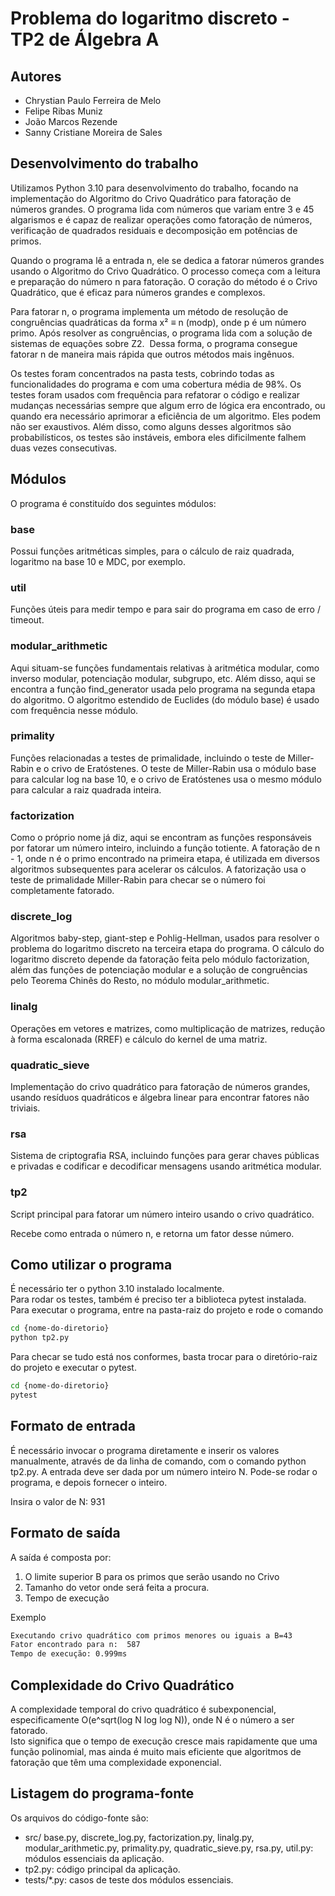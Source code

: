 # Problema do logaritmo discreto - TP2 de Álgebra A

## Autores

- Chrystian Paulo Ferreira de Melo
- Felipe Ribas Muniz
- João Marcos Rezende
- Sanny Cristiane Moreira de Sales

## Desenvolvimento do trabalho

Utilizamos Python 3.10 para desenvolvimento do trabalho, focando na implementação do Algoritmo do Crivo Quadrático para fatoração de números grandes. O programa lida com números que variam entre 3 e 45 algarismos e é capaz de realizar operações como fatoração de números, verificação de quadrados residuais e decomposição em potências de primos.

Quando o programa lê a entrada n, ele se dedica a fatorar números grandes usando o Algoritmo do Crivo Quadrático. O processo começa com a leitura e preparação do número n para fatoração. O coração do método é o Crivo Quadrático, que é eficaz para números grandes e complexos.

Para fatorar n, o programa implementa um método de resolução de congruências quadráticas da forma x² ≡ n (modp), onde p é um número primo. Após resolver as congruências, o programa lida com a solução de sistemas de equações sobre Z2.
​
Dessa forma, o programa consegue fatorar n de maneira mais rápida que outros métodos mais ingênuos.

Os testes foram concentrados na pasta tests, cobrindo todas as funcionalidades do programa e com uma cobertura média de 98%. Os testes foram usados com frequência para refatorar o código e realizar mudanças necessárias sempre que algum erro de lógica era encontrado, ou quando era necessário aprimorar a eficiência de um algoritmo. Eles podem não ser exaustivos. Além disso, como alguns desses algoritmos são probabilísticos, os testes são instáveis, embora eles dificilmente falhem duas vezes consecutivas.

## Módulos
O programa é constituído dos seguintes módulos:

### base
Possui funções aritméticas simples, para o cálculo de raiz quadrada, logaritmo na base 10 e MDC, por exemplo.

### util
Funções úteis para medir tempo e para sair do programa em caso de erro / timeout.

### modular_arithmetic
Aqui situam-se funções fundamentais relativas à aritmética modular, como inverso modular, potenciação modular, subgrupo, etc. Além disso, aqui se encontra a função find_generator usada pelo programa na segunda etapa do algoritmo. O algoritmo estendido de Euclides (do módulo base) é usado com frequência nesse módulo.

### primality
Funções relacionadas a testes de primalidade, incluindo o teste de Miller-Rabin e o crivo de Eratóstenes. O teste de Miller-Rabin usa o módulo base para calcular log na base 10, e o crivo de Eratóstenes usa o mesmo módulo para calcular a raiz quadrada inteira.

### factorization
Como o próprio nome já diz, aqui se encontram as funções responsáveis por fatorar um número inteiro, incluindo a função totiente. A fatoração de n - 1, onde n é o primo encontrado na primeira etapa, é utilizada em diversos algoritmos subsequentes para acelerar os cálculos. A fatorização usa o teste de primalidade Miller-Rabin para checar se o número foi completamente fatorado.

### discrete_log 
Algoritmos baby-step, giant-step e Pohlig-Hellman, usados para resolver o problema do logaritmo discreto na terceira etapa do programa. O cálculo do logaritmo discreto depende da fatoração feita pelo módulo factorization, além das funções de potenciação modular e a solução de congruências pelo Teorema Chinês do Resto, no módulo modular_arithmetic.

### linalg
Operações em vetores e matrizes, como multiplicação de matrizes, redução à forma escalonada (RREF) e cálculo do kernel de uma matriz.

### quadratic_sieve
Implementação do crivo quadrático para fatoração de números grandes, usando resíduos quadráticos e álgebra linear para encontrar fatores não triviais.

### rsa
Sistema de criptografia RSA, incluindo funções para gerar chaves públicas e privadas e codificar e decodificar mensagens usando aritmética modular.

### tp2
Script principal para fatorar um número inteiro usando o crivo quadrático.

Recebe como entrada o número n, e retorna um fator desse número.

## Como utilizar o programa
É necessário ter o python 3.10 instalado localmente. <br>
Para rodar os testes, também é preciso ter a biblioteca pytest instalada. <br>
Para executar o programa, entre na pasta-raiz do projeto e rode o comando

```bash
cd {nome-do-diretorio}
python tp2.py
```

Para checar se tudo está nos conformes, basta trocar para o diretório-raiz do projeto e executar o pytest.

```bash
cd {nome-do-diretorio}
pytest
```

## Formato de entrada

É necessário invocar o programa diretamente e inserir os valores manualmente, através de da linha de comando, com o comando python tp2.py. A entrada deve ser dada por um número inteiro N. Pode-se rodar o programa, e depois fornecer o inteiro.

Insira o valor de N: 931


## Formato de saída
A saída é composta por:

1. O limite superior B para os primos que serão usando no Crivo
2. Tamanho do vetor onde será feita a procura.
3. Tempo de execução

Exemplo
```bash
Executando crivo quadrático com primos menores ou iguais a B=43
Fator encontrado para n:  587
Tempo de execução: 0.999ms
```

## Complexidade do Crivo Quadrático
A complexidade temporal do crivo quadrático é subexponencial, especificamente O(e^sqrt(log N
log log N)), onde N é o número a ser fatorado. <br>
Isto significa que o tempo de execução cresce mais rapidamente que uma função polinomial,
mas ainda é muito mais eficiente que algoritmos de fatoração que têm uma complexidade
exponencial.

## Listagem do programa-fonte

Os arquivos do código-fonte são:

- src/ base.py, discrete_log.py, factorization.py, linalg.py, modular_arithmetic.py, primality.py, quadratic_sieve.py, rsa.py, util.py: módulos essenciais da aplicação.
- tp2.py: código principal da aplicação.
- tests/*.py: casos de teste dos módulos essenciais.
